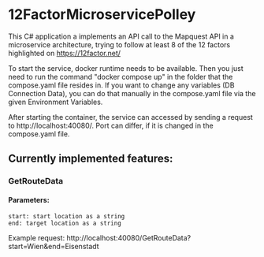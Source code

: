# 12FactorMicroservicePolley
This C# application a implements an API call to the Mapquest API in a microservice architecture, trying to follow at least 8 of the 12 factors highlighted on https://12factor.net/

To start the service, docker runtime needs to be available. Then you just need to run the command "docker compose up" in the folder that the compose.yaml file resides in. If you want
to change any variables (DB Connection Data), you can do that manually in the compose.yaml file via the given Environment Variables.

After starting the container, the service can accessed by sending a request to http://localhost:40080/. Port can differ, if it is changed in the compose.yaml file.

## Currently implemented features:
### GetRouteData
#### Parameters:<br>
	start: start location as a string
	end: target location as a string

Example request: http://localhost:40080/GetRouteData?start=Wien&end=Eisenstadt
